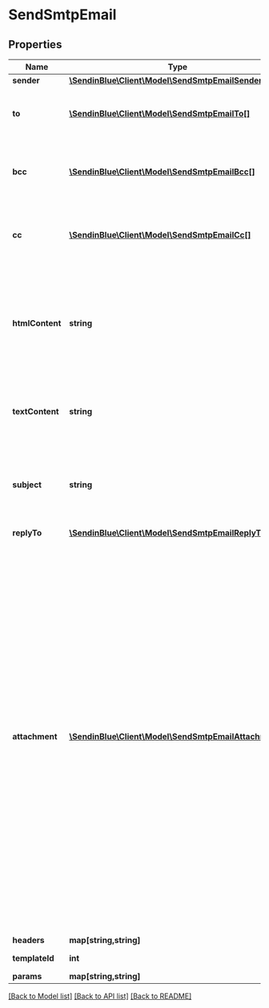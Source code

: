 # SendSmtpEmail

## Properties
Name | Type | Description | Notes
------------ | ------------- | ------------- | -------------
**sender** | [**\SendinBlue\Client\Model\SendSmtpEmailSender**](SendSmtpEmailSender.md) |  | [optional] 
**to** | [**\SendinBlue\Client\Model\SendSmtpEmailTo[]**](SendSmtpEmailTo.md) | Email addresses and names of the recipients | 
**bcc** | [**\SendinBlue\Client\Model\SendSmtpEmailBcc[]**](SendSmtpEmailBcc.md) | Email addresses and names of the recipients in bcc | [optional] 
**cc** | [**\SendinBlue\Client\Model\SendSmtpEmailCc[]**](SendSmtpEmailCc.md) | Email addresses and names of the recipients in cc | [optional] 
**htmlContent** | **string** | HTML body of the message ( Mandatory if &#39;templateId&#39; is not passed, ignored if &#39;templateId&#39; is passed ) | [optional] 
**textContent** | **string** | Plain Text body of the message ( Ignored if &#39;templateId&#39; is passed ) | [optional] 
**subject** | **string** | Subject of the message. Mandatory if &#39;templateId&#39; is not passed | [optional] 
**replyTo** | [**\SendinBlue\Client\Model\SendSmtpEmailReplyTo**](SendSmtpEmailReplyTo.md) |  | [optional] 
**attachment** | [**\SendinBlue\Client\Model\SendSmtpEmailAttachment[]**](SendSmtpEmailAttachment.md) | Pass the absolute URL (no local file) or the base64 content of the attachment. Name can be used in both cases to define the attachment name. It is mandatory in case of content. Extension allowed: xlsx, xls, ods, docx, docm, doc, csv, pdf, txt, gif, jpg, jpeg, png, tif, tiff, rtf, bmp, cgm, css, shtml, html, htm, zip, xml, ppt, pptx, tar, ez, ics, mobi, msg, pub and eps ( Ignored if &#39;templateId&#39; is passed ) | [optional] 
**headers** | **map[string,string]** |  | [optional] 
**templateId** | **int** | Id of the template | [optional] 
**params** | **map[string,string]** |  | [optional] 

[[Back to Model list]](../../README.md#documentation-for-models) [[Back to API list]](../../README.md#documentation-for-api-endpoints) [[Back to README]](../../README.md)


